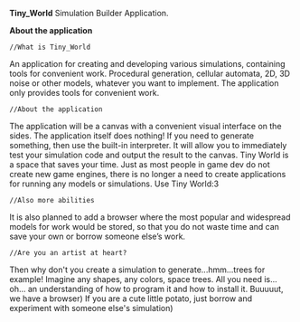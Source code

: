 **Tiny_World**
Simulation Builder Application.

**About the application**

	//What is Tiny_World
An application for creating and developing various simulations, containing tools for convenient work. Procedural generation, cellular automata, 2D, 3D noise or other models, whatever you want to implement. The application only provides tools for convenient work.

	//About the application
The application will be a canvas with a convenient visual interface on the sides. The application itself does nothing! If you need to generate something, then use the built-in interpreter. It will allow you to immediately test your simulation code and output the result to the canvas. Tiny World is a space that saves your time. Just as most people in game dev do not create new game engines, there is no longer a need to create applications for running any models or simulations. Use Tiny World:3

	//Also more abilities
It is also planned to add a browser where the most popular and widespread models for work would be stored, so that you do not waste time and can save your own or borrow someone else’s work.

	//Are you an artist at heart?
Then why don't you create a simulation to generate...hmm...trees for example! Imagine any shapes, any colors, space trees. All you need is... oh... an understanding of how to program it and how to install it. Buuuuut, we have a browser) If you are a cute little potato, just borrow and experiment with someone else's simulation)
